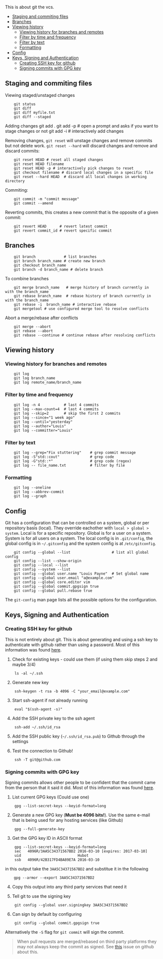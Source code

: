 This is about git the vcs.

- [Staging and commiting files](#staging-and-commiting-files)
- [Branches](#branches)
- [Viewing history](#viewing-history)
  - [Viewing history for branches and remotes](#viewing-history-for-branches-and-remotes)
  - [Filter by time and frequency](#filter-by-time-and-frequency)
  - [Filter by text](#filter-by-text)
  - [Formatting](#formatting)
- [Config](#config)
- [Keys, Signing and Authentication](#keys-signing-and-authentication)
  - [Creating SSH key for github](#creating-ssh-key-for-github)
  - [Signing commits with GPG key](#signing-commits-with-gpg-key)

## Staging and commiting files

Viewing staged/unstaged changes

        git status
        git diff
        git diff myfile.txt
        git diff --staged

Adding changes
        git add .
        git add -p      # open a prompt and asks if you want to stage changes or not
        git add -i      # interactively add changes

Removing changes, `git reset` will unstage changes and remove commits but not delete work. `git reset --hard` will discard changes and remove and discard commits:

        git reset HEAD # reset all staged changes
        git reset HEAD filename
        git reset HEAD -p # interactively pick changes to reset
        git checkout filename # discard local changes in a specific file
        git reset --hard HEAD  # discard all local changes in working directory

Commiting:

        git commit -m "commit message"
        git commit --amend

Reverting commits, this creates a new commit that is the opposite of a given commit:

        git revert HEAD      # revert latest commit
        git revert commit_id # revert specific commit

## Branches

        git branch             # list branches
        git branch branch_name # create new branch
        git checkout branch_name
        git branch -d branch_name # delete branch

To combine branches

        git merge branch_name   # merge history of branch currently in with the branch_name
        git rebase branch_name  # rebase history of branch currently in with the branch_name
        git rebase -i  branch_name # interactive rebase
        git mergetool # use configured merge tool to resolve conflicts

Abort a merge/rebase after conflicts

        git merge --abort
        git rebase --abort
        git rebase --continue # continue rebase after resolving conflicts

## Viewing history

### Viewing history for branches and remotes

        git log
        git log branch_name
        git log remote_name/branch_name

### Filter by time and frequency

        git log -n 4           # last 4 commits
        git log --max-count=4  # last 4 commits
        git log --skip=2       # skip the first 2 commits
        git log --since="1 week ago"
        git log --until="yesterday"
        git log --author="Louis"
        git log --committer="Louis"

### Filter by text

        git log --grep="Fix stuttering"    # grep commit message
        git log -S"std::cout"              # grep code
        git log -G"std::*"                 # grep code (regex)
        git log -- file_name.txt           # filter by file

### Formatting

        git log --oneline
        git log --abbrev-commit
        git log --graph

## Config

Git has a configuration that can be controlled on a system, global or per repository basis (local). They override eachother with `local > global > system`. Local is for a specific repository. Global is for a user on a system. System is for all users on a system. The local config is in `.git/config`, the global config is in `~/.gitconfig` and the system config is at `/etc/gitconfig`.

        git config --global --list                   # list all global config
        git config --list --show-origin
        git config --local --list
        git config --system --list
        git config --global user.name "Louis Payne"  # Set global name
        git config --global user.email "a@example.com"
        git config --global core.editor vim
        git config --global commit.gpgsign true
        git config --global pull.rebase true

The `git-config` man page lists all the possible options for the configuration.

## Keys, Signing and Authentication

### Creating SSH key for github

This is not entirely about git. This is about generating and using a ssh key to authenticate with github rather than using a password. Most of this information was found [here](https://docs.github.com/en/authentication/connecting-to-github-with-ssh/about-ssh).

1) Check for existing keys - could use them (if using them skip steps 2 and maybe 3/4)

        ls -al ~/.ssh

2) Generate new key

        ssh-keygen -t rsa -b 4096 -C "your_email@example.com"

3) Start ssh-agent if not already running

        eval "$(ssh-agent -s)"

4) Add the SSH private key to the ssh agent

        ssh-add ~/.ssh/id_rsa

5) Add the SSH public key (`~/.ssh/id_rsa.pub`) to Github through the settings

6) Test the connection to Github!

        ssh -T git@github.com

### Signing commits with GPG key

Signing commits allows other people to be confident that the commit came from the person that it said it did. Most of this information was found [here](https://docs.github.com/en/authentication/managing-commit-signature-verification/about-commit-signature-verification).

1) List current GPG keys (Could use one)

        gpg --list-secret-keys --keyid-format=long

2) Generate a new GPG key (**Must be 4096 bits!**). Use the same e-mail that is being used for any hosting services (like Github)

        gpg --full-generate-key

3) Get the GPG key ID in ASCII format

        gpg --list-secret-keys --keyid-format=long
        sec   4096R/3AA5C34371567BD2 2016-03-10 [expires: 2017-03-10]
        uid                          Hubot 
        ssb   4096R/42B317FD4BA89E7A 2016-03-10

in this output take the `3AA5C34371567BD2` and substitue it in the following

        gpg --armor --export 3AA5C34371567BD2

4) Copy this output into any third party services that need it

5) Tell git to use the signing key

        git config --global user.signingkey 3AA5C34371567BD2

6) Can sign by default by configuring

        git config --global commit.gpgsign true

Alternatively the `-S` flag for `git commit` will sign the commit. 

> When pull requests are merged/rebased on third party platforms they may not always keep the commit as signed. See [this](https://github.com/github/hub/issues/1241) issue on github about this.
